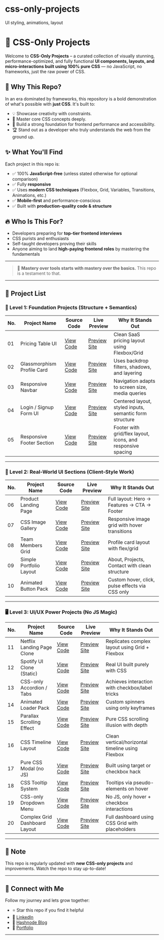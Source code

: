 # css-only-projects
UI styling, animations, layout

# 🎨 CSS-Only Projects

Welcome to **CSS-Only Projects** – a curated collection of visually stunning, performance-optimized, and fully functional **UI components, layouts, and micro-interactions built using 100% pure CSS** — no JavaScript, no frameworks, just the raw power of CSS.

## 🚀 Why This Repo?

In an era dominated by frameworks, this repository is a bold demonstration of what's possible with **just CSS**. It's built to:

- 💡 Showcase creativity with constraints.
- 🧠 Master core CSS concepts deeply.
- 📐 Build a strong foundation for frontend performance and accessibility.
- 🏆 Stand out as a developer who truly understands the web from the ground up.

## ✨ What You'll Find

Each project in this repo is:

- ✅ 100% **JavaScript-free** (unless stated otherwise for optional comparison)
- ✅ Fully **responsive**
- ✅ Uses **modern CSS techniques** (Flexbox, Grid, Variables, Transitions, Animations, etc.)
- ✅ **Mobile-first** and performance-conscious
- ✅ Built with **production-quality code & structure**

## 🔥 Who Is This For?

- Developers preparing for **top-tier frontend interviews**
- CSS purists and enthusiasts
- Self-taught developers proving their skills
- Anyone aiming to land **high-paying frontend roles** by mastering the fundamentals

---

> 🧠 **Mastery over tools starts with mastery over the basics.** This repo is a testament to that.

---
## 📜 Project List

### 🧱 Level 1: Foundation Projects (Structure + Semantics)

| No. | Project Name               | Source Code | Live Preview | Why It Stands Out |
|-----|----------------------------|-------------|--------------|--------------------|
| 01  | Pricing Table UI           | [View Code](#) | [Preview Site](#) | Clean SaaS pricing layout using Flexbox/Grid |
| 02  | Glassmorphism Profile Card | [View Code](#) | [Preview Site](#) | Uses backdrop filters, shadows, and layering |
| 03  | Responsive Navbar          | [View Code](#) | [Preview Site](#) | Navigation adapts to screen size, media queries |
| 04  | Login / Signup Form UI     | [View Code](#) | [Preview Site](#) | Centered layout, styled inputs, semantic form structure |
| 05  | Responsive Footer Section  | [View Code](#) | [Preview Site](#) | Footer with grid/flex layout, icons, and responsive spacing |

---

### 🧩 Level 2: Real-World UI Sections (Client-Style Work)

| No. | Project Name               | Source Code | Live Preview | Why It Stands Out |
|-----|----------------------------|-------------|--------------|--------------------|
| 06  | Product Landing Page       | [View Code](#) | [Preview Site](#) | Full layout: Hero → Features → CTA → Footer |
| 07  | CSS Image Gallery          | [View Code](#) | [Preview Site](#) | Responsive image grid with hover transitions |
| 08  | Team Members Grid          | [View Code](#) | [Preview Site](#) | Profile card layout with flex/grid |
| 09  | Simple Portfolio Layout    | [View Code](#) | [Preview Site](#) | About, Projects, Contact with clean structure |
| 10  | Animated Button Pack       | [View Code](#) | [Preview Site](#) | Custom hover, click, pulse effects via CSS only |

---

### 🖥️ Level 3: UI/UX Power Projects (No JS Magic)

| No. | Project Name                   | Source Code | Live Preview | Why It Stands Out |
|-----|--------------------------------|-------------|--------------|--------------------|
| 11  | Netflix Landing Page Clone     | [View Code](#) | [Preview Site](#) | Replicates complex layout using Grid + Flexbox |
| 12  | Spotify UI Clone (Static)      | [View Code](#) | [Preview Site](#) | Real UI built purely with CSS |
| 13  | CSS-only Accordion / Tabs      | [View Code](#) | [Preview Site](#) | Achieves interaction with checkbox/label tricks |
| 14  | Animated Loader Pack           | [View Code](#) | [Preview Site](#) | Custom spinners using only keyframes |
| 15  | Parallax Scrolling Effect      | [View Code](#) | [Preview Site](#) | Pure CSS scrolling illusion with depth |
| 16  | CSS Timeline Layout            | [View Code](#) | [Preview Site](#) | Clean vertical/horizontal timeline using Flexbox |
| 17  | Pure CSS Modal (no JS)         | [View Code](#) | [Preview Site](#) | Built using target or checkbox hack |
| 18  | CSS Tooltip System             | [View Code](#) | [Preview Site](#) | Tooltips via pseudo-elements on hover |
| 19  | CSS-only Dropdown Menu         | [View Code](#) | [Preview Site](#) | No JS, only hover + checkbox interactions |
| 20  | Complex Grid Dashboard Layout  | [View Code](#) | [Preview Site](#) | Full dashboard using CSS Grid with placeholders |

---

## 📌 Note

This repo is regularly updated with **new CSS-only projects** and improvements. Watch the repo to stay up-to-date!

---
## 🚀 Connect with Me

Follow my journey and lets grow together:  
- ⭐ Star this repo if you find it helpful
- 📌 [LinkedIn](https://linkedin.com/in/YOUR-ID)
- 📘 [Hashnode Blog](https://YOUR-BLOG)
- 💼 [Portfolio](https://YOUR-PORTFOLIO)
---

